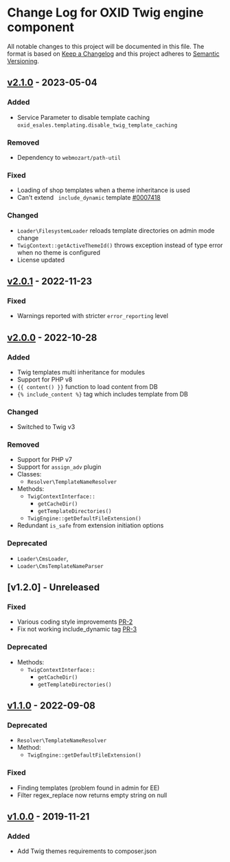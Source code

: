 # Change Log for OXID Twig engine component

All notable changes to this project will be documented in this file.
The format is based on [Keep a Changelog](http://keepachangelog.com/)
and this project adheres to [Semantic Versioning](http://semver.org/).

## [v2.1.0] - 2023-05-04

### Added
- Service Parameter to disable template caching `oxid_esales.templating.disable_twig_template_caching`

### Removed
- Dependency to `webmozart/path-util`

### Fixed
- Loading of shop templates when a theme inheritance is used
- Can't extend ` include_dynamic` template [#0007418](https://bugs.oxid-esales.com/view.php?id=7418)

### Changed
- `Loader\FilesystemLoader` reloads template directories on admin mode change
- `TwigContext::getActiveThemeId()` throws exception instead of type error when no theme is configured
- License updated

## [v2.0.1] - 2022-11-23

### Fixed
- Warnings reported with stricter `error_reporting` level

## [v2.0.0] - 2022-10-28

### Added
- Twig templates multi inheritance for modules
- Support for PHP v8
- `{{ content() }}` function to load content from DB
- `{% include_content %}` tag which includes template from DB

### Changed
- Switched to Twig v3

### Removed
- Support for PHP v7
- Support for `assign_adv` plugin
- Classes:
  - `Resolver\TemplateNameResolver`
- Methods:
    - `TwigContextInterface::`
        - `getCacheDir()`
        - `getTemplateDirectories()`
    - `TwigEngine::getDefaultFileExtension()`
- Redundant `is_safe` from extension initiation options

### Deprecated
- `Loader\CmsLoader`,
- `Loader\CmsTemplateNameParser`

## [v1.2.0] - Unreleased

### Fixed
- Various coding style improvements [PR-2](https://github.com/OXID-eSales/twig-component/pull/2)
- Fix not working include_dynamic tag [PR-3](https://github.com/OXID-eSales/twig-component/pull/3)

### Deprecated
- Methods:
    - `TwigContextInterface::`
      - `getCacheDir()`
      - `getTemplateDirectories()`

## [v1.1.0] - 2022-09-08

### Deprecated
- `Resolver\TemplateNameResolver`
- Method:
    - `TwigEngine::getDefaultFileExtension()`

### Fixed
- Finding templates (problem found in admin for EE)
- Filter regex_replace now returns empty string on null

## [v1.0.0] - 2019-11-21

### Added
- Add Twig themes requirements to composer.json

[v2.1.0]: https://github.com/OXID-eSales/twig-component/compare/v2.0.1...v2.1.0
[v2.0.1]: https://github.com/OXID-eSales/twig-component/compare/v2.0.0...v2.0.1
[v2.0.0]: https://github.com/OXID-eSales/twig-component/compare/v1.1.0...v2.0.0
[v1.1.0]: https://github.com/OXID-eSales/twig-component/compare/v1.0.0...v1.1.0
[v1.0.0]: https://github.com/OXID-eSales/twig-component/releases/tag/v1.0.0
